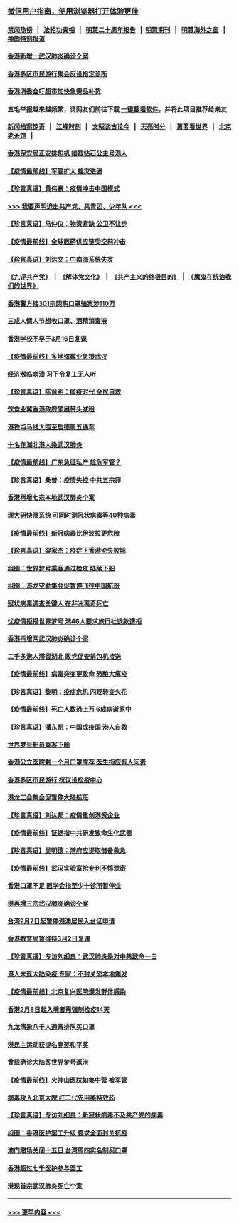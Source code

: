 ### [微信用户指南，使用浏览器打开体验更佳](https://github.com/gfw-breaker/banned-news1/blob/master/indexes/wechat-guide.md?t=0)
#### [禁闻热榜](热点新闻.md?t=0)  &nbsp;&nbsp;|&nbsp;&nbsp; [法轮功真相](https://github.com/gfw-breaker/truth/blob/master/README.md?t=0) &nbsp;&nbsp;|&nbsp;&nbsp; [明慧二十周年报告](https://github.com/gfw-breaker/mh-reports/blob/master/README.md?t=0) &nbsp;&nbsp;|&nbsp;&nbsp;[明慧期刊](https://github.com/gfw-breaker/mh-qikan) &nbsp;&nbsp;|&nbsp;&nbsp; [明慧海外之窗](https://github.com/gfw-breaker/mh-news/blob/master/README.md?t=0) &nbsp;&nbsp;|&nbsp;&nbsp; [神韵特别报道](https://github.com/gfw-breaker/mh-news/blob/master/shenyun.md?t=0)
#### [香港新增一武汉肺炎确诊个案](../pages/nsc415/n11874044.md?t=02171511) 
#### [香港多区市民游行集会反设指定诊所](../pages/nsc415/n11874017.md?t=02171511) 
#### [香港消委会吁超市加快急需品补货](../pages/nsc415/n11874003.md?t=02171511) 
#### 五毛举报越来越频繁，请网友们前往下载 [一键翻墙软件](https://github.com/gfw-breaker/ssr-accounts)，并将此项目推荐给亲友
#### [新闻拍案惊奇](https://github.com/gfw-breaker/banned-news1/blob/master/pages/link4.md) &nbsp;&nbsp;|&nbsp;&nbsp; [江峰时刻](https://github.com/gfw-breaker/banned-news1/blob/master/pages/link4.md) &nbsp;&nbsp;|&nbsp;&nbsp; [文昭谈古论今](https://github.com/gfw-breaker/banned-news1/blob/master/pages/link4.md) &nbsp;&nbsp;|&nbsp;&nbsp; [天亮时分](https://github.com/gfw-breaker/banned-news1/blob/master/pages/link4.md) &nbsp;&nbsp;|&nbsp;&nbsp; [萧茗看世界](https://github.com/gfw-breaker/banned-news1/blob/master/pages/link4.md) &nbsp;&nbsp;|&nbsp;&nbsp; [北京老茶馆](https://github.com/gfw-breaker/banned-news1/blob/master/pages/link4.md) &nbsp;&nbsp;|&nbsp;&nbsp; 
#### [香港保安局正安排包机 接载钻石公主号港人](../pages/nsc415/n11873932.md?t=02171511) 
#### [【疫情最前线】军管扩大 蝗灾进逼](../pages/nsc415/n11873780.md?t=02171511) 
#### [【珍言真语】黄伟豪：疫情冲击中国模式](../pages/nsc415/n11873482.md?t=02171511) 
#### [>>> 我要声明退出共产党、共青团、少年队 <<<](https://github.com/begood0513/goodnews/blob/master/quit/letter.md) 
#### [【珍言真语】马仲仪：物资紧缺 公卫不让步](../pages/nsc415/n11872315.md?t=02171511) 
#### [【疫情最前线】全球医药供应链受空前冲击](../pages/nsc415/n11869614.md?t=02171511) 
#### [【珍言真语】刘达文：中南海系统失灵](../pages/nsc415/n11869465.md?t=02171511) 
#### [《九评共产党》](https://github.com/begood0513/9ping.md/blob/master/README.md) &nbsp;|&nbsp; [《解体党文化》](../../../../jtdwh.md/blob/master/README.md)  &nbsp;|&nbsp; [《共产主义的终极目的》](../../../../gczydzjmd.md/blob/master/README.md) &nbsp;|&nbsp; [《魔鬼在统治我们的世界》](../../../../mgztzwmdsj.md/blob/master/README.md) 
#### [香港警方接301宗网购口罩骗案涉110万](../pages/nsc415/n11867572.md?t=02171511) 
#### [三成人情人节想收口罩、酒精消毒液](../pages/nsc415/n11867523.md?t=02171511) 
#### [香港学校不早于3月16日复课](../pages/nsc415/n11867498.md?t=02171511) 
#### [【疫情最前线】多地殡葬业急援武汉](../pages/nsc415/n11866914.md?t=02171511) 
#### [经济濒临崩溃 习下令复工无人听](../pages/nsc415/n11867269.md?t=02171511) 
#### [【珍言真语】陈竟明：瘟疫时代 全民自救](../pages/nsc415/n11866765.md?t=02171511) 
#### [饮食业冀香港政府领展带头减租](../pages/nsc415/n11864876.md?t=02171511) 
#### [港铁屯马线大围至启德周五通车](../pages/nsc415/n11864842.md?t=02171511) 
#### [十名在湖北港人染武汉肺炎](../pages/nsc415/n11864807.md?t=02171511) 
#### [【疫情最前线】广东急征私产 趁危军管？](../pages/nsc415/n11864205.md?t=02171511) 
#### [【珍言真语】桑普：疫情失控 中共五宗罪](../pages/nsc415/n11864157.md?t=02171511) 
#### [香港再增七宗本地武汉肺炎个案](../pages/nsc415/n11862405.md?t=02171511) 
#### [理大研快筛系统 可同时测冠状病毒等40种病毒](../pages/nsc415/n11862376.md?t=02171511) 
#### [【疫情最前线】新冠病毒比伊波拉更危险](../pages/nsc415/n11862199.md?t=02171511) 
#### [【珍言真语】梁家杰：疫症下香港沦失败城](../pages/nsc415/n11861588.md?t=02171511) 
#### [组图：世界梦号乘客通过检疫 陆续下船](../pages/nsc415/n11858302.md?t=02171511) 
#### [组图：港龙空勤集会促暂停飞往中国航班](../pages/nsc415/n11858190.md?t=02171511) 
#### [冠状病毒调查关键人 在非洲离奇死亡](../pages/nsc415/n11859798.md?t=02171511) 
#### [忧疫情拒搭世界梦号 港46人要求旅行社退款遭拒](../pages/nsc415/n11859849.md?t=02171511) 
#### [香港再增两武汉肺炎确诊个案](../pages/nsc415/n11859833.md?t=02171511) 
#### [二千多港人滞留湖北 政党促安排包机接送](../pages/nsc415/n11859831.md?t=02171511) 
#### [【疫情最前线】病毒突变更致命 恐酿大瘟疫](../pages/nsc415/n11859604.md?t=02171511) 
#### [【珍言真语】黎明：疫症危机 闪现转变火花](../pages/nsc415/n11859199.md?t=02171511) 
#### [【疫情最前线】死亡人数恐上万 6成病逝家中](../pages/nsc415/n11856687.md?t=02171511) 
#### [【珍言真语】潘东凯：中国成疫国 港人自救](../pages/nsc415/n11856962.md?t=02171511) 
#### [世界梦号船员乘客下船](../pages/nsc415/n11856883.md?t=02171511) 
#### [香港公立医院剩一个月口罩库存 医生指应有人问责](../pages/nsc415/n11856875.md?t=02171511) 
#### [香港多区市民游行 抗议设检疫中心](../pages/nsc415/n11856866.md?t=02171511) 
#### [港龙工会集会促暂停大陆航班](../pages/nsc415/n11856840.md?t=02171511) 
#### [【珍言真语】刘达邦：疫情重创港资企业](../pages/nsc415/n11854274.md?t=02171511) 
#### [【疫情最前线】证据指中共研发致命生化武器](../pages/nsc415/n11853087.md?t=02171511) 
#### [【珍言真语】吴明德：港府应提取储备救急](../pages/nsc415/n11852734.md?t=02171511) 
#### [【疫情最前线】武汉实验室抢专利不慎泄密](../pages/nsc415/n11850310.md?t=02171511) 
#### [香港口罩不足 医学会指至少十诊所暂停业](../pages/nsc415/n11850301.md?t=02171511) 
#### [港再增三宗武汉肺炎确诊个案](../pages/nsc415/n11850328.md?t=02171511) 
#### [台湾2月7日起暂停港澳居民入台证申请](../pages/nsc415/n11850304.md?t=02171511) 
#### [香港教育局暂维持3月2日复课](../pages/nsc415/n11850260.md?t=02171511) 
#### [【珍言真语】专访刘细良：武汉肺炎是对中共致命一击](../pages/nsc415/n11849934.md?t=02171511) 
#### [港人未返大陆染疫 专家：不封关恐本地爆发](../pages/nsc415/n11848021.md?t=02171511) 
#### [【疫情最前线】北京复兴医院爆发群体感染](../pages/nsc415/n11847626.md?t=02171511) 
#### [香港2月8日起入境者需强制检疫14天](../pages/nsc415/n11847658.md?t=02171511) 
#### [九龙湾逾八千人通宵排队买口罩](../pages/nsc415/n11847647.md?t=02171511) 
#### [港民主运动获提名竞逐和平奖](../pages/nsc415/n11847633.md?t=02171511) 
#### [曾载确诊大陆客世界梦号返港](../pages/nsc415/n11847608.md?t=02171511) 
#### [【疫情最前线】火神山医院如集中营 被军管](../pages/nsc415/n11847524.md?t=02171511) 
#### [病毒攻入北京大院 红二代先用美特效药](../pages/nsc415/n11847427.md?t=02171511) 
#### [【珍言真语】专访刘细良：新冠状病毒不及共产党的病毒](../pages/nsc415/n11847164.md?t=02171511) 
#### [组图：香港医护罢工升级 要求全面封关抗疫](../pages/nsc415/n11844107.md?t=02171511) 
#### [澳门赌场关闭十五日 台湾周四实名制买口罩](../pages/nsc415/n11845083.md?t=02171511) 
#### [香港超过七千医护参与罢工](../pages/nsc415/n11845051.md?t=02171511) 
#### [港现首宗武汉肺炎死亡个案](../pages/nsc415/n11844998.md?t=02171511) 

----
#### [ >>> 更早内容 <<< ](../indexes/nsc415-earlier.md)
